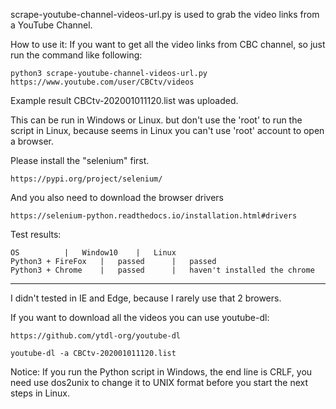 scrape-youtube-channel-videos-url.py is used to grab the video links from a YouTube Channel.

How to use it:
If you want to get all the video links from CBC channel, so just run the command like following:

	python3 scrape-youtube-channel-videos-url.py https://www.youtube.com/user/CBCtv/videos
	
Example result CBCtv-202001011120.list was uploaded.

This can be run in Windows or Linux. but don't use the 'root' to run the script in Linux, because seems in Linux you can't use 'root' account to open a browser.

Please install the "selenium" first.
	
	https://pypi.org/project/selenium/

And you also need to download the browser drivers
	
	https://selenium-python.readthedocs.io/installation.html#drivers

Test results:

	OS			|	Window10	|	Linux
	Python3 + FireFox	|	passed		|	passed
	Python3 + Chrome	|	passed		|	haven't installed the chrome 
------------------------------------------------------------------------

I didn't tested in IE and Edge, because I rarely use that 2 browers.

If you want to download all the videos you can use youtube-dl:
	
	https://github.com/ytdl-org/youtube-dl

	youtube-dl -a CBCtv-202001011120.list
	
Notice: If you run the Python script in Windows, the end line is CRLF, you need use dos2unix to change it to UNIX format before you start the next steps in Linux.
